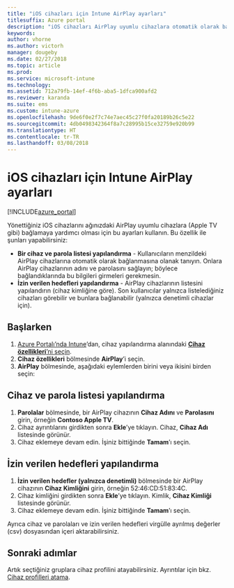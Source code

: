 ```yaml
---
title: "iOS cihazları için Intune AirPlay ayarları"
titlesuffix: Azure portal
description: "iOS cihazları AirPlay uyumlu cihazlara otomatik olarak bağlamaya yardımcı olması için Intune’u nasıl kullanabileceğinizi öğrenin."
keywords: 
author: vhorne
ms.author: victorh
manager: dougeby
ms.date: 02/27/2018
ms.topic: article
ms.prod: 
ms.service: microsoft-intune
ms.technology: 
ms.assetid: 712a79fb-14ef-4f6b-aba5-1dfca900afd2
ms.reviewer: karanda
ms.suite: ems
ms.custom: intune-azure
ms.openlocfilehash: 9de6f0e2f7c74e7aec45c27f0fa20189b26c5e22
ms.sourcegitcommit: 4db0498342364f8a7c28995b15ce32759e920b99
ms.translationtype: HT
ms.contentlocale: tr-TR
ms.lasthandoff: 03/08/2018
---
```

# <a name="intune-airplay-settings-for-ios-devices"></a>iOS cihazları için Intune AirPlay ayarları

[!INCLUDE[azure_portal](./includes/azure_portal.md)]

Yönettiğiniz iOS cihazlarını ağınızdaki AirPlay uyumlu cihazlara (Apple TV gibi) bağlamaya yardımcı olması için bu ayarları kullanın.
Bu özellik ile şunları yapabilirsiniz:

- **Bir cihaz ve parola listesi yapılandırma** - Kullanıcıların menzildeki AirPlay cihazlarına otomatik olarak bağlanmasına olanak tanıyın. Onlara AirPlay cihazlarının adını ve parolasını sağlayın; böylece bağlandıklarında bu bilgileri girmeleri gerekmesin.
- **İzin verilen hedefleri yapılandırma** - AirPlay cihazlarının listesini yapılandırın (cihaz kimliğine göre). Son kullanıcılar yalnızca listelediğiniz cihazları görebilir ve bunlara bağlanabilir (yalnızca denetimli cihazlar için).

## <a name="get-started"></a>Başlarken

1. [Azure Portalı’nda Intune](https://portal.azure.com)’dan, cihaz yapılandırma alanındaki [**Cihaz özellikleri**’ni seçin](device-features-configure.md). 
1. **Cihaz özellikleri** bölmesinde **AirPlay**’i seçin.
2. **AirPlay** bölmesinde, aşağıdaki eylemlerden birini veya ikisini birden seçin:

## <a name="configure-a-device-and-password-list"></a>Cihaz ve parola listesi yapılandırma

1. **Parolalar** bölmesinde, bir AirPlay cihazının **Cihaz Adını** ve **Parolasını** girin, örneğin **Contoso Apple TV**.
2. Cihaz ayrıntılarını girdikten sonra **Ekle**’ye tıklayın. Cihaz, **Cihaz Adı** listesinde görünür.
3. Cihaz eklemeye devam edin. İşiniz bittiğinde **Tamam**’ı seçin.


## <a name="configure-allowed-destinations"></a>İzin verilen hedefleri yapılandırma

1. **İzin verilen hedefler (yalnızca denetimli)** bölmesinde bir AirPlay cihazının **Cihaz Kimliğini** girin, örneğin 52:46:CD:51:83:4C.
2. Cihaz kimliğini girdikten sonra **Ekle**’ye tıklayın. Kimlik, **Cihaz Kimliği** listesinde görünür.
3. Cihaz eklemeye devam edin. İşiniz bittiğinde **Tamam**’ı seçin.

Ayrıca cihaz ve parolaları ve izin verilen hedefleri virgülle ayrılmış değerler (csv) dosyasından içeri aktarabilirsiniz.


## <a name="next-steps"></a>Sonraki adımlar

Artık seçtiğiniz gruplara cihaz profilini atayabilirsiniz. Ayrıntılar için bkz. [Cihaz profilleri atama](device-profile-assign.md).

